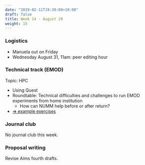 ```yaml
---
date: "2019-02-11T19:30:08+10:00"
draft: false
title: Week 14 - August 29
weight: 15
---
```


<!--more-->

### Logistics

- Manuela out on Friday
- Wednesday August 31, 11am: peer editing hour

### Technical track (EMOD)

Topic: HPC

- Using Quest
- Roundtable: Technical difficulties and challenges to run EMOD experiments from home institution
    + How can NUMM help before or after return?
- [=> example exercises](https://github.com/numalariamodeling/faculty-enrich-2022-examples#week-14-hpc-)

### Journal club

No journal club this week.

### Proposal writing

Revise Aims fourth drafts.

